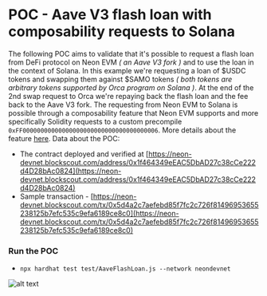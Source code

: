 # POC - Aave V3 flash loan with composability requests to Solana

The following POC aims to validate that it's possible to request a flash loan from DeFi protocol on Neon EVM _( an Aave V3 fork )_ and to use the loan in the context of Solana. In this example we're requesting a loan of $USDC tokens and swapping them against $SAMO tokens _( both tokens are arbitrary tokens supported by Orca program on Solana )_. At the end of the 2nd swap request to Orca we're repaying back the flash loan and the fee back to the Aave V3 fork. The requesting from Neon EVM to Solana is possible through a composability feature that Neon EVM supports and more specifically Solidity requests to a custom precompile `0xFF00000000000000000000000000000000000006`. More details about the feature [here](https://neonevm.org/docs/composability/common_solana_terminology). Data about the POC:
* The contract deployed and verified at [https://neon-devnet.blockscout.com/address/0x1f464349eEAC5DbAD27c38cCe222d4D28bAc0824](https://neon-devnet.blockscout.com/address/0x1f464349eEAC5DbAD27c38cCe222d4D28bAc0824)
* Sample transaction - [https://neon-devnet.blockscout.com/tx/0x5d4a2c7aefebd85f7fc2c726f81496953655238125b7efc535c9efa6189ce8c0](https://neon-devnet.blockscout.com/tx/0x5d4a2c7aefebd85f7fc2c726f81496953655238125b7efc535c9efa6189ce8c0)

### Run the POC
* ```npx hardhat test test/AaveFlashLoan.js --network neondevnet```

![alt text](https://github.com/neonlabsorg/neon-pocs/blob/master/contracts/AaveFlashLoan/Aave%20V3%20flash%20loans%20with%20composability%20swaps%20to%20Orca.jpg)